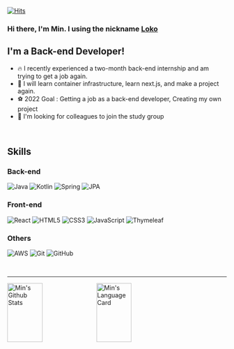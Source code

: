 [![Hits](https://hits.seeyoufarm.com/api/count/incr/badge.svg?url=https%3A%2F%2Fgithub.com%2Fnmin11%2Fhit-counter&count_bg=%2379C83D&title_bg=%23555555&icon=&icon_color=%23E7E7E7&title=Hits&edge_flat=false)](https://hits.seeyoufarm.com)

### Hi there, I'm Min. I using the nickname [Loko](https://loko1124.tistory.com/)

## I'm a Back-end Developer!

- 🔥 I recently experienced a two-month back-end internship and am trying to get a job again.
- 🧩 I will learn container infrastructure, learn next.js, and make a project again.
- ⚽️ 2022 Goal : Getting a job as a back-end developer, Creating my own project
- 👯 I'm looking for colleagues to join the study group

</br>

## Skills

### Back-end

![Java](https://img.shields.io/badge/java-%23ED8B00.svg?style=for-the-badge&logo=java&logoColor=white)
![Kotlin](https://img.shields.io/badge/kotlin-%230095D5.svg?style=for-the-badge&logo=kotlin&logoColor=white)
![Spring](https://img.shields.io/badge/spring-%236DB33F.svg?style=for-the-badge&logo=spring&logoColor=white)
![JPA](https://img.shields.io/badge/jpa-orange?style=for-the-badge)

### Front-end

![React](https://img.shields.io/badge/react-%2320232a.svg?style=for-the-badge&logo=react&logoColor=%2361DAFB)
![HTML5](https://img.shields.io/badge/html5-%23E34F26.svg?style=for-the-badge&logo=html5&logoColor=white)
![CSS3](https://img.shields.io/badge/css3-%231572B6.svg?style=for-the-badge&logo=css3&logoColor=white)
![JavaScript](https://img.shields.io/badge/javascript-%23323330.svg?style=for-the-badge&logo=javascript&logoColor=%23F7DF1E)
![Thymeleaf](https://img.shields.io/badge/Thymeleaf-%23005C0F.svg?style=for-the-badge&logo=Thymeleaf&logoColor=white)

### Others

![AWS](https://img.shields.io/badge/AWS-%23FF9900.svg?style=for-the-badge&logo=amazon-aws&logoColor=white)
![Git](https://img.shields.io/badge/git-%23F05033.svg?style=for-the-badge&logo=git&logoColor=white)
![GitHub](https://img.shields.io/badge/github-%23121011.svg?style=for-the-badge&logo=github&logoColor=white)

</br>

---

<img align="left" width="40%" height="135px" alt="Min's Github Stats" src="https://github-readme-stats.vercel.app/api?username=nmin11&show_icons=true&hide_border=true&theme=cobalt"/>

<img align="left" width="40%" height="135px" alt="Min's Language Card" src="https://github-readme-stats.vercel.app/api/top-langs/?username=nmin11&layout=compact"/>
